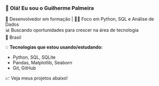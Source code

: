 ### 👋 Olá! Eu sou o Guilherme Palmeira

🔧 Desenvolvedor em formação | 👨‍💻 Foco em Python, SQL e Análise de Dados  
📊 Buscando oportunidades para crescer na área de tecnologia  
📍 Brasil

💡 **Tecnologias que estou usando/estudando:**
- Python, SQL, SQLite
- Pandas, Matplotlib, Seaborn
- Git, GitHub

📈 Veja meus projetos abaixo!

